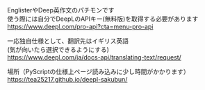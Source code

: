 EnglisterやDeep英作文のパチモンです<br>
使う際には自分でDeepLのAPIキー(無料版)を取得する必要があります<br>
https://www.deepl.com/pro-api?cta=menu-pro-api<br>

一応独自仕様として、翻訳先はイギリス英語<br>
(気が向いたら選択できるようにする)<br>
https://www.deepl.com/ja/docs-api/translating-text/request/<br>

場所（PyScriptの仕様上ページ読み込みに少し時間がかかります）<br>
https://tea25217.github.io/deepl-sakubun/<br>
